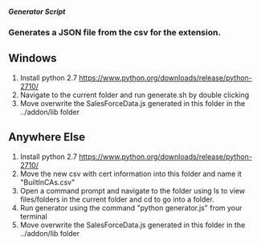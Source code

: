 ___Generator Script___

### Generates a JSON file from the csv for the extension.

## Windows
1. Install python 2.7 https://www.python.org/downloads/release/python-2710/
2. Navigate to the current folder and run generate.sh by double clicking 
3. Move overwrite the SalesForceData.js generated in this folder in the ../addon/lib folder

## Anywhere Else
1. Install python 2.7 https://www.python.org/downloads/release/python-2710/
2. Move the new csv with cert information into this folder and name it "BuiltInCAs.csv"
3. Open a command prompt and navigate to the folder using ls to view files/folders in the current folder and cd <foldername> to go into a folder.
4. Run generator using the command "python generator.js" from your terminal
5. Move overwrite the SalesForceData.js generated in this folder in the ../addon/lib folder